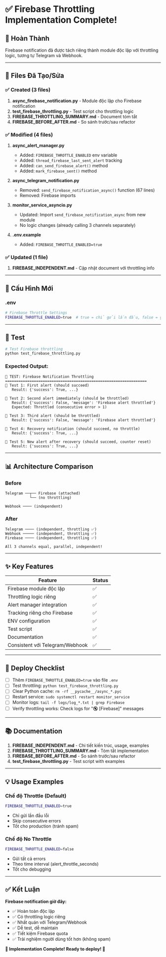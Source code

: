 # ✅ Firebase Throttling Implementation Complete!

## 🎉 Hoàn Thành

Firebase notification đã được tách riêng thành module độc lập với throttling logic, tương tự Telegram và Webhook.

---

## 📁 Files Đã Tạo/Sửa

### ✅ Created (3 files)
1. **async_firebase_notification.py** - Module độc lập cho Firebase notification
2. **test_firebase_throttling.py** - Test script cho throttling logic
3. **FIREBASE_THROTTLING_SUMMARY.md** - Document tóm tắt
4. **FIREBASE_BEFORE_AFTER.md** - So sánh trước/sau refactor

### ✅ Modified (4 files)
1. **async_alert_manager.py**
   - Added: `FIREBASE_THROTTLE_ENABLED` env variable
   - Added: `thread_firebase_last_sent_alert` tracking
   - Added: `can_send_firebase_alert()` method
   - Added: `mark_firebase_sent()` method

2. **async_telegram_notification.py**
   - Removed: `send_firebase_notification_async()` function (67 lines)
   - Removed: Firebase imports

3. **monitor_service_asyncio.py**
   - Updated: Import `send_firebase_notification_async` from new module
   - No logic changes (already calling 3 channels separately)

4. **.env.example**
   - Added: `FIREBASE_THROTTLE_ENABLED=true`

### ✅ Updated (1 file)
1. **FIREBASE_INDEPENDENT.md** - Cập nhật document với throttling info

---

## 🔧 Cấu Hình Mới

### .env
```bash
# Firebase Throttle Settings
FIREBASE_THROTTLE_ENABLED=true  # true = chỉ gửi lần đầu, false = gửi theo time
```

---

## 🧪 Test

```bash
# Test Firebase throttling
python test_firebase_throttling.py
```

### Expected Output:
```
🧪 TEST: Firebase Notification Throttling
================================================================
📍 Test 1: First alert (should succeed)
   Result: {'success': True, ...}

📍 Test 2: Second alert immediately (should be throttled)
   Result: {'success': False, 'message': 'Firebase alert throttled'}
   Expected: Throttled (consecutive error > 1)

📍 Test 3: Third alert (should be throttled)
   Result: {'success': False, 'message': 'Firebase alert throttled'}

📍 Test 4: Recovery notification (should succeed, no throttle)
   Result: {'success': True, ...}

📍 Test 5: New alert after recovery (should succeed, counter reset)
   Result: {'success': True, ...}
```

---

## 📊 Architecture Comparison

### Before
```
Telegram ──┬── Firebase (attached)
           └── (no throttling)

Webhook ──── (independent)
```

### After
```
Telegram ──── (independent, throttling ✅)
Webhook ───── (independent, throttling ✅)
Firebase ──── (independent, throttling ✅)

All 3 channels equal, parallel, independent!
```

---

## ✨ Key Features

| Feature | Status |
|---------|--------|
| Firebase module độc lập | ✅ |
| Throttling logic riêng | ✅ |
| Alert manager integration | ✅ |
| Tracking riêng cho Firebase | ✅ |
| ENV configuration | ✅ |
| Test script | ✅ |
| Documentation | ✅ |
| Consistent với Telegram/Webhook | ✅ |

---

## 🚀 Deploy Checklist

- [ ] Thêm `FIREBASE_THROTTLE_ENABLED=true` vào file `.env`
- [ ] Test throttling: `python test_firebase_throttling.py`
- [ ] Clear Python cache: `rm -rf __pycache__/async_*.pyc`
- [ ] Restart service: `sudo systemctl restart monitor_service`
- [ ] Monitor logs: `tail -f logs/log_*.txt | grep Firebase`
- [ ] Verify throttling works: Check logs for "🔇 [Firebase]" messages

---

## 📚 Documentation

1. **FIREBASE_INDEPENDENT.md** - Chi tiết kiến trúc, usage, examples
2. **FIREBASE_THROTTLING_SUMMARY.md** - Tóm tắt implementation
3. **FIREBASE_BEFORE_AFTER.md** - So sánh trước/sau refactor
4. **test_firebase_throttling.py** - Test script with examples

---

## 💡 Usage Examples

### Chế độ Throttle (Default)
```bash
FIREBASE_THROTTLE_ENABLED=true
```
- Chỉ gửi lần đầu lỗi
- Skip consecutive errors
- Tốt cho production (tránh spam)

### Chế độ No Throttle
```bash
FIREBASE_THROTTLE_ENABLED=false
```
- Gửi tất cả errors
- Theo time interval (alert_throttle_seconds)
- Tốt cho debugging

---

## ✅ Kết Luận

**Firebase notification giờ đây:**
- ✅ Hoàn toàn độc lập
- ✅ Có throttling logic riêng
- ✅ Nhất quán với Telegram/Webhook
- ✅ Dễ test, dễ maintain
- ✅ Tiết kiệm Firebase quota
- ✅ Trải nghiệm người dùng tốt hơn (không spam)

**🎉 Implementation Complete! Ready to deploy! 🚀**
